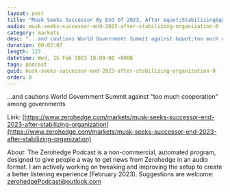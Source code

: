 ```yaml
---
layout: post
title: "Musk Seeks Successor By End Of 2023, After &quot;Stabilizing&quot; Organization"
audio: musk-seeks-successor-end-2023-after-stabilizing-organization-0
category: markets
desc: "...and cautions World Government Summit against &quot;too much cooperation&quot; among governments"
duration: 00:02:07
length: 127
datetime: Wed, 15 Feb 2023 18:00:00 +0000
tags: podcast
guid: musk-seeks-successor-end-2023-after-stabilizing-organization-0
order: 0
---
```

...and cautions World Government Summit against &quot;too much cooperation&quot; among governments

Link: [https://www.zerohedge.com/markets/musk-seeks-successor-end-2023-after-stabilizing-organization](https://www.zerohedge.com/markets/musk-seeks-successor-end-2023-after-stabilizing-organization)

About: The Zerohedge Podcast is a non-commercial, automated program, designed to give people a way to get news from Zerohedge in an audio format.  I am actively working on tweaking and improving the setup to create a better listening experience (February 2023).  Suggestions are welcome: [zerohedgePodcast@outlook.com](mailto:zerohedgePodcast@outlook.com)